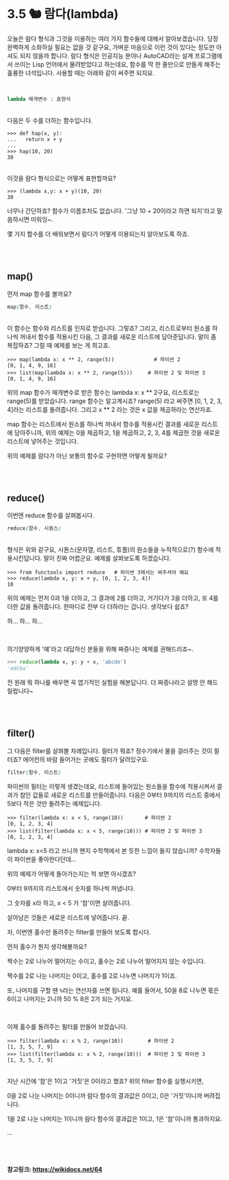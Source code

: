 # 3.5 🐿 람다(lambda)

오늘은 람다 형식과 그것을 이용하는 여러 가지 함수들에 대해서 알아보겠습니다. 당장 완벽하게 소화하실 필요는 없을 것 같구요, 가벼운 마음으로 이런 것이 있다는 정도만 아셔도 되지 않을까 합니다. 람다 형식은 인공지능 분야나 AutoCAD라는 설계 프로그램에서 쓰이는 Lisp 언어에서 물려받았다고 하는데요, 함수를 딱 한 줄만으로 만들게 해주는 훌륭한 녀석입니다. 사용할 때는 아래와 같이 써주면 되지요.

<br>

```python
lambda 매개변수 : 표현식
```

<br>다음은 두 수를 더하는 함수입니다.

```python-repl
>>> def hap(x, y):
...   return x + y
...
>>> hap(10, 20)
30
```

<br>이것을 람다 형식으로는 어떻게 표현할까요?

```python-repl
>>> (lambda x,y: x + y)(10, 20)
30
```

너무나 간단하죠? 함수가 이름조차도 없습니다. '그냥 10 + 20이라고 하면 되지'라고 말씀하시면 미워잉~.

몇 가지 함수를 더 배워보면서 람다가 어떻게 이용되는지 알아보도록 하죠.

<br>

<br>

## map()

먼저 map 함수를 볼까요?

```scss
map(함수, 리스트)
```

<br>이 함수는 함수와 리스트를 인자로 받습니다. 그렇죠? 그리고, 리스트로부터 원소를 하나씩 꺼내서 함수를 적용시킨 다음, 그 결과를 새로운 리스트에 담아준답니다. 말이 좀 복잡하죠? 그럴 때 예제를 보는 게 최고죠.

```python-repl
>>> map(lambda x: x ** 2, range(5))             # 파이썬 2
[0, 1, 4, 9, 16]  
>>> list(map(lambda x: x ** 2, range(5)))     # 파이썬 2 및 파이썬 3
[0, 1, 4, 9, 16]
```

위의 map 함수가 매개변수로 받은 함수는 lambda x: x ** 2구요, 리스트로는 range(5)를 받았습니다. range 함수는 알고계시죠? range(5) 라고 써주면 [0, 1, 2, 3, 4]라는 리스트를 돌려줍니다. 그리고 x ** 2 라는 것은 x 값을 제곱하라는 연산자죠.

map 함수는 리스트에서 원소를 하나씩 꺼내서 함수를 적용시킨 결과를 새로운 리스트에 담아주니까, 위의 예제는 0을 제곱하고, 1을 제곱하고, 2, 3, 4를 제곱한 것을 새로운 리스트에 넣어주는 것입니다.

위의 예제를 람다가 아닌 보통의 함수로 구현하면 어떻게 될까요?

<br>

<br>

## reduce()

이번엔 reduce 함수를 살펴봅시다.

```scss
reduce(함수, 시퀀스)
```

<br>형식은 위와 같구요, 시퀀스(문자열, 리스트, 튜플)의 원소들을 누적적으로(?) 함수에 적용시킨답니다. 말이 진짜 어렵군요. 예제를 살펴보도록 하겠습니다.

```python-repl
>>> from functools import reduce   # 파이썬 3에서는 써주셔야 해요  
>>> reduce(lambda x, y: x + y, [0, 1, 2, 3, 4])
10
```

위의 예제는 먼저 0과 1을 더하고, 그 결과에 2를 더하고, 거기다가 3을 더하고, 또 4를 더한 값을 돌려줍니다. 한마디로 전부 다 더하라는 겁니다. 생각보다 쉽죠?

하… 하… 하…

<br>

의기양양하게 '예'라고 대답하신 분들을 위해 짜증나는 예제를 권해드리죠~.

```python
>>> reduce(lambda x, y: y + x, 'abcde')
'edcba'
```

전 원래 뭐 하나를 배우면 꼭 엽기적인 실험을 해본답니다. 더 짜증나라고 설명 안 해드릴랍니다~

<br>

<br>

## filter()

그 다음은 filter를 살펴볼 차례입니다. 필터가 뭐죠? 정수기에서 물을 걸러주는 것이 필터죠? 에어컨의 바람 들어가는 곳에도 필터가 달려있구요.

```scss
filter(함수, 리스트)
```

파이썬의 필터는 이렇게 생겼는데요, 리스트에 들어있는 원소들을 함수에 적용시켜서 결과가 참인 값들로 새로운 리스트를 만들어줍니다. 다음은 0부터 9까지의 리스트 중에서 5보다 작은 것만 돌려주는 예제입니다.

```python-repl
>>> filter(lambda x: x < 5, range(10))       # 파이썬 2
[0, 1, 2, 3, 4]  
>>> list(filter(lambda x: x < 5, range(10))) # 파이썬 2 및 파이썬 3
[0, 1, 2, 3, 4]
```

lambda x: x<5 라고 쓰니까 왠지 수학책에서 본 듯한 느낌이 들지 않습니까? 수학자들이 파이썬을 좋아한다던데…

위의 예제가 어떻게 돌아가는지는 척 보면 아시겠죠?

0부터 9까지의 리스트에서 숫자를 하나씩 꺼냅니다.

그 숫자를 x라 하고, x < 5 가 '참'이면 살려줍니다.

살아남은 것들은 새로운 리스트에 넣어줍니다. 끝.

자, 이번엔 홀수만 돌려주는 filter를 만들어 보도록 합시다.

먼저 홀수가 뭔지 생각해볼까요?

짝수는 2로 나누어 떨어지는 수이고, 홀수는 2로 나누어 떨어지지 않는 수입니다.

짝수를 2로 나눈 나머지는 0이고, 홀수를 2로 나누면 나머지가 1이죠.

또, 나머지를 구할 땐 `%`라는 연산자를 쓰면 됩니다. 예를 들어서, 50을 8로 나누면 몫은 6이고 나머지는 2니까 50 % 8은 2가 되는 거지요.

<br>

이제 홀수를 돌려주는 필터를 만들어 보겠습니다.

```python-repl
>>> filter(lambda x: x % 2, range(10))        # 파이썬 2
[1, 3, 5, 7, 9]  
>>> list(filter(lambda x: x % 2, range(10)))  # 파이썬 2 및 파이썬 3
[1, 3, 5, 7, 9]
```

<br>지난 시간에 '참'은 1이고 '거짓'은 0이라고 했죠? 위의 filter 함수를 실행시키면,

0을 2로 나눈 나머지는 0이니까 람다 함수의 결과값은 0이고, 0은 '거짓'이니까 버려집니다.

1을 2로 나눈 나머지는 1이니까 람다 함수의 결과값은 1이고, 1은 '참'이니까 통과하지요.

…

<br>

<br>

#### 참고링크: https://wikidocs.net/64

<br>